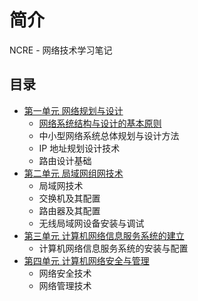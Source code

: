 # 简介

NCRE - 网络技术学习笔记

## 目录

* [第一单元 网络规划与设计](unit1/README.md)
    * [网络系统结构与设计的基本原则](unit1/chapter1.md)
    * 中小型网络系统总体规划与设计方法
    * IP 地址规划设计技术
    * 路由设计基础
* [第二单元 局域网组网技术](unit2/README.md)
    * 局域网技术
    * 交换机及其配置
    * 路由器及其配置
    * 无线局域网设备安装与调试
* [第三单元 计算机网络信息服务系统的建立](unit3/README.md)
    * 计算机网络信息服务系统的安装与配置
* [第四单元 计算机网络安全与管理](unit4/README.md)
    * 网络安全技术
    * 网络管理技术